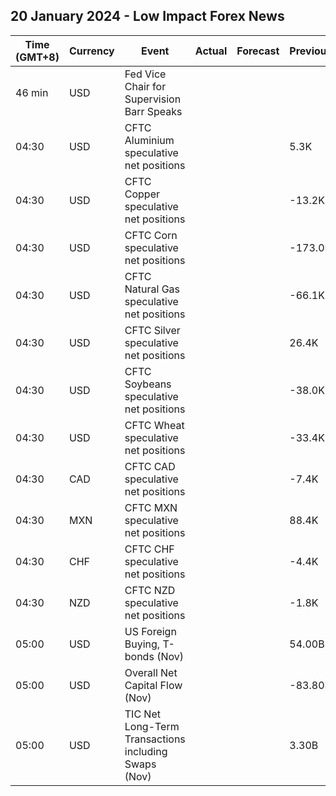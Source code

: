 ## 20 January 2024 - Low Impact Forex News

| Time (GMT+8) | Currency | Event | Actual | Forecast | Previous |
|------|----------|-------|--------|----------|----------|
| 46 min | USD | Fed Vice Chair for Supervision Barr Speaks |  |  |  |
| 04:30 | USD | CFTC Aluminium speculative net positions |  |  | 5.3K |
| 04:30 | USD | CFTC Copper speculative net positions |  |  | -13.2K |
| 04:30 | USD | CFTC Corn speculative net positions |  |  | -173.0K |
| 04:30 | USD | CFTC Natural Gas speculative net positions |  |  | -66.1K |
| 04:30 | USD | CFTC Silver speculative net positions |  |  | 26.4K |
| 04:30 | USD | CFTC Soybeans speculative net positions |  |  | -38.0K |
| 04:30 | USD | CFTC Wheat speculative net positions |  |  | -33.4K |
| 04:30 | CAD | CFTC CAD speculative net positions |  |  | -7.4K |
| 04:30 | MXN | CFTC MXN speculative net positions |  |  | 88.4K |
| 04:30 | CHF | CFTC CHF speculative net positions |  |  | -4.4K |
| 04:30 | NZD | CFTC NZD speculative net positions |  |  | -1.8K |
| 05:00 | USD | US Foreign Buying, T-bonds (Nov) |  |  | 54.00B |
| 05:00 | USD | Overall Net Capital Flow (Nov) |  |  | -83.80B |
| 05:00 | USD | TIC Net Long-Term Transactions including Swaps (Nov) |  |  | 3.30B |

